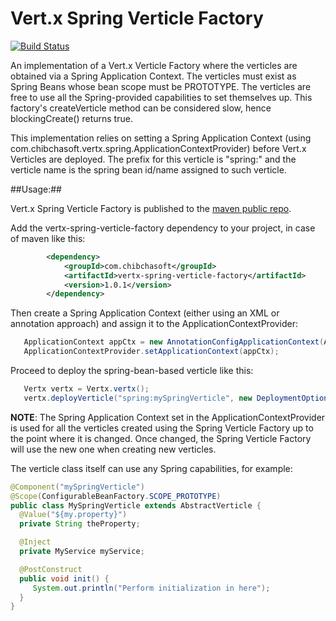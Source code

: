 # Vert.x Spring Verticle Factory

[![Build Status](https://travis-ci.org/juanavelez/vertx-spring-verticle-factory.svg?branch=master)](https://travis-ci.org/juanavelez/vertx-spring-verticle-factory) 

An implementation of a Vert.x Verticle Factory where the verticles are obtained via a Spring Application Context. The verticles must exist as Spring Beans whose bean scope must be PROTOTYPE. The verticles are free to use all the Spring-provided capabilities to set themselves up. This factory's createVerticle method can be considered slow, hence blockingCreate() returns true.

This implementation relies on setting a Spring Application Context (using com.chibchasoft.vertx.spring.ApplicationContextProvider) before Vert.x Verticles are deployed. The prefix for this verticle is "spring:" and the verticle name is the spring bean id/name assigned to such verticle.

##Usage:##

Vert.x Spring Verticle Factory is published to the [maven public repo](http://search.maven.org/#search%7Cgav%7C1%7Cg%3A%22com.chibchasoft%22%20AND%20a%3A%22vertx-spring-verticle-factory%22).

Add the vertx-spring-verticle-factory dependency to your project, in case of maven like this:

```xml
        <dependency>
            <groupId>com.chibchasoft</groupId>
            <artifactId>vertx-spring-verticle-factory</artifactId>
            <version>1.0.1</version>
        </dependency>
```

Then create a Spring Application Context (either using an XML or annotation approach) and assign it to the ApplicationContextProvider:

```java
   ApplicationContext appCtx = new AnnotationConfigApplicationContext(AnnotatedSpringConfiguration.class);
   ApplicationContextProvider.setApplicationContext(appCtx);
```

Proceed to deploy the spring-bean-based verticle like this:

```java
   Vertx vertx = Vertx.vertx();
   vertx.deployVerticle("spring:mySpringVerticle", new DeploymentOptions().setInstances(2).setWorker(true));
```

**NOTE**: The Spring Application Context set in the ApplicationContextProvider is used for all the verticles created using the Spring Verticle Factory up to the point where it is changed. Once changed, the Spring Verticle Factory will use the new one when creating new verticles.

The verticle class itself can use any Spring capabilities, for example:

```java
@Component("mySpringVerticle")
@Scope(ConfigurableBeanFactory.SCOPE_PROTOTYPE)
public class MySpringVerticle extends AbstractVerticle {
  @Value("${my.property}")
  private String theProperty;

  @Inject
  private MyService myService;

  @PostConstruct
  public void init() {
     System.out.println("Perform initialization in here");
  }
}
```
